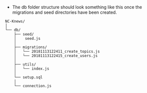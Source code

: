 
* The db folder structure should look something like this once the migrations and seed directories have been created.

```raw
NC-Knews/
│
└── db/
    ├── seed/ 
    │    seed.js  
    │   
    ├── migrations/
    │   └── 20181113122411_create_topics.js
    │   └── 20181113122415_create_users.js
    │
    ├── utils/
    │   └── index.js
    │ 
    └── setup.sql
    │ 
    └── connection.js     
```


